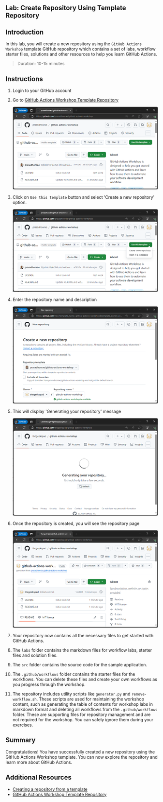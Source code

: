## Lab: Create Repository Using Template Repository

## Introduction

In this lab, you will create a new repository using the `GitHub Actions Workshop` template GitHub repository which contains a set of labs, workflow starter files, solutions and other resources to help you learn GitHub Actions.

> Duration: 10-15 minutes

## Instructions

1. Login to your GitHub account

2. Go to [GitHub Actions Workshop Template Repository](https://github.com/prasadhonrao/github-actions-workshop)

   ![Navigate to Template Repository](../images/template-repository/1.png)

3. Click on `Use this template` button and select 'Create a new repository' option.

   ![Use This Template](../images/template-repository/2.png)

4. Enter the repository name and description

   ![Enter Repository Name](../images/template-repository/3.png)

5. This will display 'Generating your repository' message

   ![Generating Repository](../images/template-repository/4.png)

6. Once the repository is created, you will see the repository page

   ![Repository Created](../images/template-repository/5.png)

7. Your repository now contains all the necessary files to get started with GitHub Actions.

8. The `labs` folder contains the markdown files for workflow labs, starter files and solution files.

9. The `src` folder contains the source code for the sample application.

10. The `.github/workflows` folder contains the starter files for the workflows. You can delete these files and create your own workflows as you progress through the workshop.

11. The repository includes utility scripts like `generator.py` and `remove-workflow.sh`. These scripts are used for maintaining the workshop content, such as generating the table of contents for workshop labs in markdown format and deleting all workflows from the `.github/workflows` folder. These are supporting files for repository management and are not required for the workshop. You can safely ignore them during your exercises.

## Summary

Congratulations! You have successfully created a new repository using the GitHub Actions Workshop template. You can now explore the repository and learn more about GitHub Actions.

## Additional Resources

- [Creating a repository from a template](https://docs.github.com/en/github/creating-cloning-and-archiving-repositories/creating-a-repository-from-a-template)
- [GitHub Actions Workshop Template Repository](https://github.com/prasadhonrao/github-actions-workshop)
